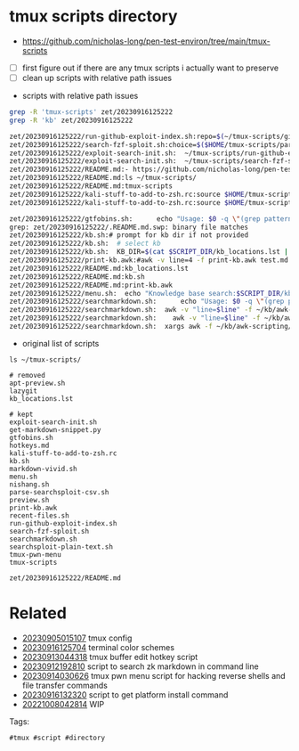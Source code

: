 # tmux scripts directory

- https://github.com/nicholas-long/pen-test-environ/tree/main/tmux-scripts
- [ ] first figure out if there are any tmux scripts i actually want to preserve
- [ ] clean up scripts with relative path issues

- scripts with relative path issues
```bash
grep -R 'tmux-scripts' zet/20230916125222
grep -R 'kb' zet/20230916125222

zet/20230916125222/run-github-exploit-index.sh:repo=$(~/tmux-scripts/github-exploit-code-repository-index/browse.sh)
zet/20230916125222/search-fzf-sploit.sh:choice=$($HOME/tmux-scripts/parse-searchsploit-csv.sh | fzf --no-hscroll -d ':' --with-nth=2 --preview="$HOME/tmux-scripts/preview.sh {}")
zet/20230916125222/exploit-search-init.sh:  ~/tmux-scripts/run-github-exploit-index.sh
zet/20230916125222/exploit-search-init.sh:  ~/tmux-scripts/search-fzf-sploit.sh
zet/20230916125222/README.md:- https://github.com/nicholas-long/pen-test-environ/tree/main/tmux-scripts
zet/20230916125222/README.md:ls ~/tmux-scripts/
zet/20230916125222/README.md:tmux-scripts
zet/20230916125222/kali-stuff-to-add-to-zsh.rc:source $HOME/tmux-scripts/gruvbox.zsh-theme
zet/20230916125222/kali-stuff-to-add-to-zsh.rc:source $HOME/tmux-scripts/agnoster.zsh-theme

zet/20230916125222/gtfobins.sh:      echo "Usage: $0 -q \"(grep pattern)\" [ options ] kb_directory"
grep: zet/20230916125222/.README.md.swp: binary file matches
zet/20230916125222/kb.sh:# prompt for kb dir if not provided
zet/20230916125222/kb.sh:  # select kb
zet/20230916125222/kb.sh:  KB_DIR=$(cat $SCRIPT_DIR/kb_locations.lst | fzf --preview-window=$WINDOWLOC "--preview=bat --color=always {}/README.md")
zet/20230916125222/print-kb.awk:#awk -v line=4 -f print-kb.awk test.md
zet/20230916125222/README.md:kb_locations.lst
zet/20230916125222/README.md:kb.sh
zet/20230916125222/README.md:print-kb.awk
zet/20230916125222/menu.sh:  echo "Knowledge base search:$SCRIPT_DIR/kb.sh"
zet/20230916125222/searchmarkdown.sh:      echo "Usage: $0 -q \"(grep pattern)\" [ options ] kb_directory"
zet/20230916125222/searchmarkdown.sh:  awk -v "line=$line" -f ~/kb/awk-scripting/print-markdown-content-nested-in-heading.awk "$file" | bat --language=md --paging=never --style=plain --color=always
zet/20230916125222/searchmarkdown.sh:    awk -v "line=$line" -f ~/kb/awk-scripting/print-markdown-content-nested-in-heading.awk "$file" | tmux loadb -
zet/20230916125222/searchmarkdown.sh:  xargs awk -f ~/kb/awk-scripting/get-headings.awk | \

```

- original list of scripts
```
ls ~/tmux-scripts/

# removed
apt-preview.sh
lazygit
kb_locations.lst

# kept
exploit-search-init.sh
get-markdown-snippet.py
gtfobins.sh
hotkeys.md
kali-stuff-to-add-to-zsh.rc
kb.sh
markdown-vivid.sh
menu.sh
nishang.sh
parse-searchsploit-csv.sh
preview.sh
print-kb.awk
recent-files.sh
run-github-exploit-index.sh
search-fzf-sploit.sh
searchmarkdown.sh
searchsploit-plain-text.sh
tmux-pwn-menu
tmux-scripts

```

` zet/20230916125222/README.md `

# Related

- [20230905015107](/zet/20230905015107/README.md) tmux config
- [20230916125704](/zet/20230916125704/README.md) terminal color schemes
- [20230913044318](/zet/20230913044318/README.md) tmux buffer edit hotkey script
- [20230912192810](/zet/20230912192810/README.md) script to search zk markdown in command line
- [20230914030626](/zet/20230914030626/README.md) tmux pwn menu script for hacking reverse shells and file transfer commands
- [20230916132320](/zet/20230916132320/README.md) script to get platform install command
- [20221008042814](/zet/20221008042814/README.md) WIP

Tags:

    #tmux #script #directory
